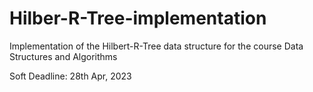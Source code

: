 # Hilber-R-Tree-implementation
Implementation of the Hilbert-R-Tree data structure for the course Data Structures and Algorithms

Soft Deadline: 28th Apr, 2023